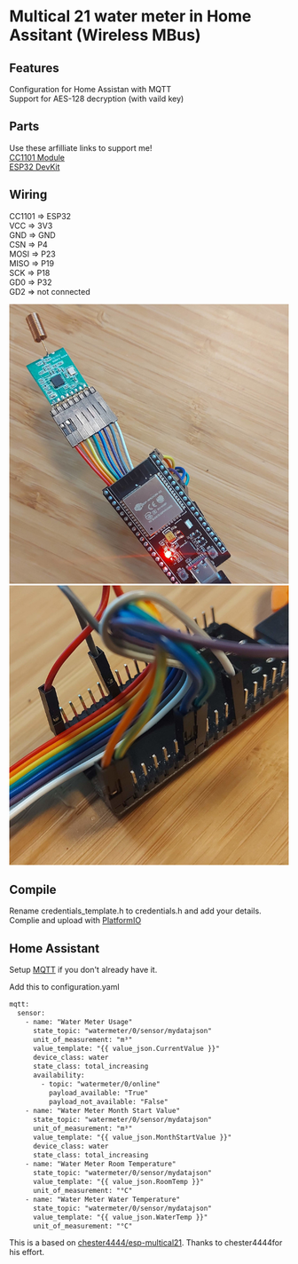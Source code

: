 # Multical 21 water meter in Home Assitant (Wireless MBus)

## Features
Configuration for Home Assistan with MQTT\
Support for AES-128 decryption (with vaild key)

## Parts 
Use these arfilliate links to support me!\
[CC1101 Module](https://s.click.aliexpress.com/e/_DembjFr) \
[ESP32 DevKit](https://s.click.aliexpress.com/e/_mPgipQY)

## Wiring
CC1101 => ESP32\
VCC   => 3V3\
GND   => GND\
CSN   => P4\
MOSI  => P23\
MISO  => P19\
SCK   => P18\
GD0   => P32\
GD2   => not connected

![](images/device.jpg)
![](images/wires.jpg)

## Compile
Rename credentials_template.h to credentials.h and add your details.\
Complie and upload with [PlatformIO](https://platformio.org/)

## Home Assistant

Setup [MQTT](https://www.home-assistant.io/integrations/mqtt/) if you don't already have it.

Add this to configuration.yaml
```
mqtt:
  sensor:
    - name: "Water Meter Usage"
      state_topic: "watermeter/0/sensor/mydatajson"
      unit_of_measurement: "m³"
      value_template: "{{ value_json.CurrentValue }}"
      device_class: water
      state_class: total_increasing
      availability:
        - topic: "watermeter/0/online"
          payload_available: "True"
          payload_not_available: "False"
    - name: "Water Meter Month Start Value"
      state_topic: "watermeter/0/sensor/mydatajson"
      unit_of_measurement: "m³"
      value_template: "{{ value_json.MonthStartValue }}"
      device_class: water
      state_class: total_increasing
    - name: "Water Meter Room Temperature"
      state_topic: "watermeter/0/sensor/mydatajson"
      value_template: "{{ value_json.RoomTemp }}"
      unit_of_measurement: "°C"
    - name: "Water Meter Water Temperature"
      state_topic: "watermeter/0/sensor/mydatajson"
      value_template: "{{ value_json.WaterTemp }}"
      unit_of_measurement: "°C"
```

This is a based on [chester4444/esp-multical21](https://github.com/chester4444/esp-multical21).
Thanks to chester4444for his effort.
